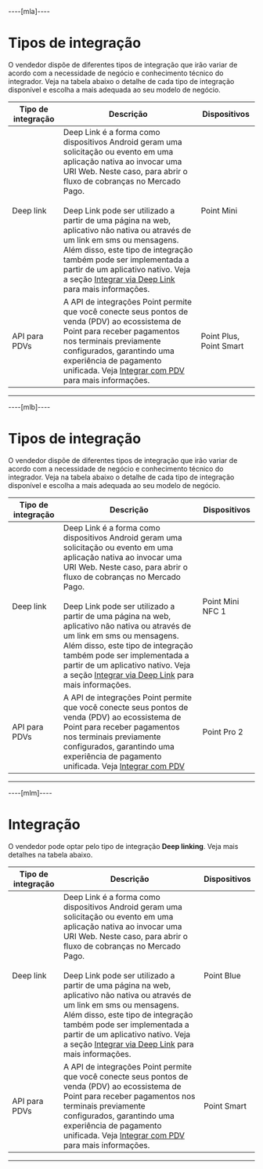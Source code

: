 ----[mla]----
# Tipos de integração

O vendedor dispõe de diferentes tipos de integração que irão variar de acordo com a necessidade de negócio e conhecimento técnico do integrador. Veja na tabela abaixo o detalhe de cada tipo de integração disponível e escolha a mais adequada ao seu modelo de negócio.

| Tipo de integração  | Descrição  | Dispositivos  |
| --- | --- | --- |
| Deep link  | Deep Link é a forma como dispositivos Android geram uma solicitação ou evento em uma aplicação nativa ao invocar uma URI Web. Neste caso, para abrir o fluxo de cobranças no Mercado Pago. <br><br> Deep Link pode ser utilizado a partir de uma página na web, aplicativo não nativa ou através de um link em sms ou mensagens. Além disso, este tipo de integração também pode ser implementada a partir de um aplicativo nativo. Veja a seção [Integrar via Deep Link](/developers/pt/docs/mp-point/integration-configuration/integrate-mobile-devices/integrate-via-deep-linking) para mais informações.  | Point Mini  |
| API para PDVs  | A API de integrações Point permite que você conecte seus pontos de venda (PDV) ao ecossistema de Point para receber pagamentos nos terminais previamente configurados, garantindo uma experiência de pagamento unificada. Veja [Integrar com PDV](/developers/pt/docs/mp-point/integration-configuration/integrate-with-pdv/introduction) para mais informações. | Point Plus, Point Smart |

------------

----[mlb]----
# Tipos de integração

O vendedor dispõe de diferentes tipos de integração que irão variar de acordo com a necessidade de negócio e conhecimento técnico do integrador. Veja na tabela abaixo o detalhe de cada tipo de integração disponível e escolha a mais adequada ao seu modelo de negócio.

| Tipo de integração  | Descrição  | Dispositivos  |
| --- | --- | --- |
| Deep link  | Deep Link é a forma como dispositivos Android geram uma solicitação ou evento em uma aplicação nativa ao invocar uma URI Web. Neste caso, para abrir o fluxo de cobranças no Mercado Pago. <br><br> Deep Link pode ser utilizado a partir de uma página na web, aplicativo não nativa ou através de um link em sms ou mensagens. Além disso, este tipo de integração também pode ser implementada a partir de um aplicativo nativo. Veja a seção [Integrar via Deep Link](/developers/pt/docs/mp-point/integration-configuration/integrate-mobile-devices/integrate-via-deep-linking) para mais informações.  | Point Mini NFC 1  |
| API para PDVs  | A API de integrações Point permite que você conecte seus pontos de venda (PDV) ao ecossistema de Point para receber pagamentos nos terminais previamente configurados, garantindo uma experiência de pagamento unificada. Veja [Integrar com PDV](/developers/pt/docs/mp-point/integration-configuration/integrate-with-pdv/introduction) | Point Pro 2 |

------------

----[mlm]----
# Integração

O vendedor pode optar pelo tipo de integração **Deep linking**. Veja mais detalhes na tabela abaixo.

| Tipo de integração  | Descrição  | Dispositivos  |
| --- | --- | --- |
| Deep link  | Deep Link é a forma como dispositivos Android geram uma solicitação ou evento em uma aplicação nativa ao invocar uma URI Web. Neste caso, para abrir o fluxo de cobranças no Mercado Pago. <br><br> Deep Link pode ser utilizado a partir de uma página na web, aplicativo não nativa ou através de um link em sms ou mensagens. Além disso, este tipo de integração também pode ser implementada a partir de um aplicativo nativo.  Veja a seção [Integrar via Deep Link](/developers/pt/docs/mp-point/integration-configuration/integrate-mobile-devices/integrate-via-deep-linking) para mais informações.  | Point Blue  |
| API para PDVs  | A API de integrações Point permite que você conecte seus pontos de venda (PDV) ao ecossistema de Point para receber pagamentos nos terminais previamente configurados, garantindo uma experiência de pagamento unificada. Veja [Integrar com PDV](/developers/pt/docs/mp-point/integration-configuration/integrate-with-pdv/introduction) para mais informações. | Point Smart |
------------
